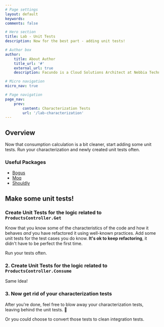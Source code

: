 ```yaml
---
# Page settings
layout: default
keywords:
comments: false

# Hero section
title: Lab - Unit Tests
description: Now for the best part - adding unit tests!

# Author box
author:
    title: About Author
    title_url: '#'
    external_url: true
    description: Facundo is a Cloud Solutions Architect at Nebbia Technology. He enjoys helping clients with architecture, containers/orchestration, and stream lining development processes.

# Micro navigation
micro_nav: true

# Page navigation
page_nav:
    prev:
        content: Characterization Tests
        url: '/lab-characterization'
---
```


## Overview

Now that consumption calculation is a bit cleaner, start adding some unit tests. Run your characterization and newly created unit tests often.

### Useful Packages

- [Bogus](https://github.com/bchavez/Bogus)
- [Moq](https://github.com/moq/moq)
- [Shouldly](https://github.com/shouldly/shouldly)

## Make some unit tests!

### Create Unit Tests for the logic related to `ProductsController.Get`

Know that you know some of the characteristics of the code and how it behaves *and* you have refactored it using well-known practices. Add some unit tests for the test cases you do know. **It's ok to keep refactoring**, it didn't have to be perfect the first time.

Run your tests often.

### 2. Create Unit Tests for the logic related to `ProductsController.Consume`

Same Idea!

### 3. Now get rid of your characterization tests

After you're done, feel free to blow away your characterization tests, leaving behind the unit tests. :muscle:

Or you could choose to convert those tests to clean integration tests. 
